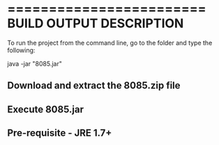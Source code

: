 ========================
BUILD OUTPUT DESCRIPTION
========================

To run the project from the command line, go to the folder and
type the following:

java -jar "8085.jar" 


## Download and extract the 8085.zip file
## Execute 8085.jar

## Pre-requisite - JRE 1.7+
